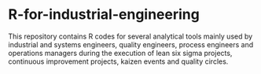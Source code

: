 # R-for-industrial-engineering

This repository contains R codes for several analytical tools mainly used by industrial and systems engineers, quality engineers, 
process engineers and operations managers during the execution of lean six sigma projects, continuous improvement projects, kaizen events and quality circles.

